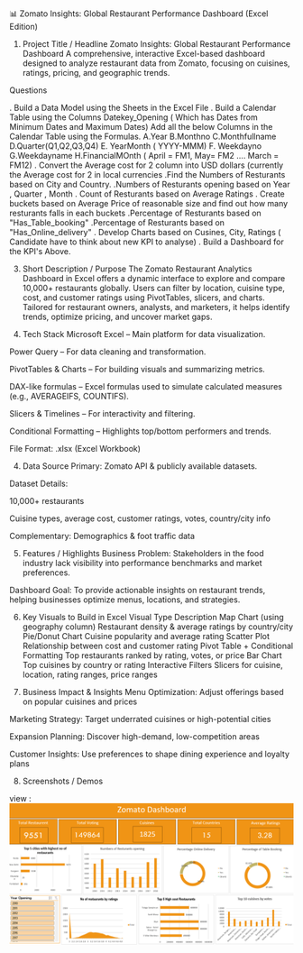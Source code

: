 📊 Zomato Insights: Global Restaurant Performance Dashboard (Excel Edition)
1. Project Title / Headline
Zomato Insights: Global Restaurant Performance Dashboard
A comprehensive, interactive Excel-based dashboard designed to analyze restaurant data from Zomato, focusing on cuisines, ratings, pricing, and geographic trends.

 Questions

. Build a Data Model using the Sheets in the Excel File
. Build a Calendar Table using the Columns Datekey_Opening ( Which has Dates from Minimum Dates and Maximum Dates)
  Add all the below Columns in the Calendar Table using the Formulas.
   A.Year
   B.Monthno
   C.Monthfullname
   D.Quarter(Q1,Q2,Q3,Q4)
   E. YearMonth ( YYYY-MMM)
   F. Weekdayno
   G.Weekdayname
   H.FinancialMOnth ( April = FM1, May= FM2  …. March = FM12)
. Convert the Average cost for 2 column into USD dollars (currently the Average cost for 2 in local currencies
.Find the Numbers of Resturants based on City and Country.
.Numbers of Resturants opening based on Year , Quarter , Month
. Count of Resturants based on Average Ratings
. Create buckets based on Average Price of reasonable size and find out how many resturants falls in each buckets
.Percentage of Resturants based on "Has_Table_booking"
.Percentage of Resturants based on "Has_Online_delivery"
. Develop Charts based on Cusines, City, Ratings ( Candidate have to think about new KPI to analyse)
. Build a Dashboard for the KPI's Above.  


3. Short Description / Purpose
The Zomato Restaurant Analytics Dashboard in Excel offers a dynamic interface to explore and compare 10,000+ restaurants globally. Users can filter by location, cuisine type, cost, and customer ratings using PivotTables, slicers, and charts. Tailored for restaurant owners, analysts, and marketers, it helps identify trends, optimize pricing, and uncover market gaps.

4. Tech Stack
Microsoft Excel – Main platform for data visualization.

Power Query – For data cleaning and transformation.

PivotTables & Charts – For building visuals and summarizing metrics.

DAX-like formulas – Excel formulas used to simulate calculated measures (e.g., AVERAGEIFS, COUNTIFS).

Slicers & Timelines – For interactivity and filtering.

Conditional Formatting – Highlights top/bottom performers and trends.

File Format: .xlsx (Excel Workbook)

4. Data Source
Primary: Zomato API & publicly available datasets.

Dataset Details:

10,000+ restaurants

Cuisine types, average cost, customer ratings, votes, country/city info

Complementary: Demographics & foot traffic data

5. Features / Highlights
Business Problem:
Stakeholders in the food industry lack visibility into performance benchmarks and market preferences.

Dashboard Goal:
To provide actionable insights on restaurant trends, helping businesses optimize menus, locations, and strategies.

6. Key Visuals to Build in Excel
Visual Type	Description
Map Chart (using geography column)	Restaurant density & average ratings by country/city
Pie/Donut Chart	Cuisine popularity and average rating
Scatter Plot	Relationship between cost and customer rating
Pivot Table + Conditional Formatting	Top restaurants ranked by rating, votes, or price
Bar Chart	Top cuisines by country or rating
Interactive Filters	Slicers for cuisine, location, rating ranges, price ranges

7. Business Impact & Insights
Menu Optimization: Adjust offerings based on popular cuisines and prices

Marketing Strategy: Target underrated cuisines or high-potential cities

Expansion Planning: Discover high-demand, low-competition areas

Customer Insights: Use preferences to shape dining experience and loyalty plans

8. Screenshots / Demos

view : ![dashboard preview](https://github.com/Vipin2197/zomato-restaurant-dashboard-Excel/blob/main/zomato%20restaurant%20dashboard%20%20(2).png)
